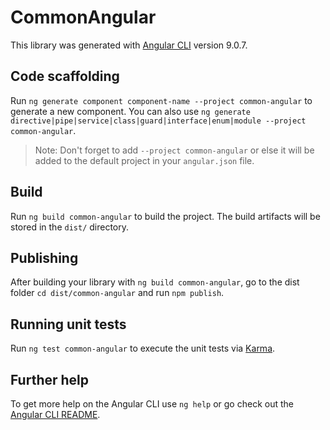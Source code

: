 # CommonAngular

This library was generated with [Angular CLI](https://github.com/angular/angular-cli) version 9.0.7.

## Code scaffolding

Run `ng generate component component-name --project common-angular` to generate a new component. You can also use `ng generate directive|pipe|service|class|guard|interface|enum|module --project common-angular`.
> Note: Don't forget to add `--project common-angular` or else it will be added to the default project in your `angular.json` file. 

## Build

Run `ng build common-angular` to build the project. The build artifacts will be stored in the `dist/` directory.

## Publishing

After building your library with `ng build common-angular`, go to the dist folder `cd dist/common-angular` and run `npm publish`.

## Running unit tests

Run `ng test common-angular` to execute the unit tests via [Karma](https://karma-runner.github.io).

## Further help

To get more help on the Angular CLI use `ng help` or go check out the [Angular CLI README](https://github.com/angular/angular-cli/blob/master/README.md).
